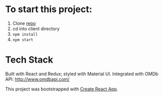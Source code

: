 # To start this project:

1. Clone [repo](https://github.com/nesarazui/movie-data-app)
2. cd into client directory
3. `npm install`
4. `npm start`

# Tech Stack

Built with React and Redux; styled with Material UI.
Integrated with OMDb API: http://www.omdbapi.com/

This project was bootstrapped with [Create React App](https://github.com/facebook/create-react-app).
